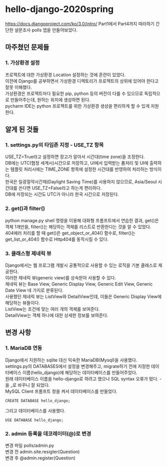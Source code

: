 # hello-django-2020spring

https://docs.djangoproject.com/ko/3.0/intro/ Part1에서 Part4까지 따라하기
간단한 설문조사 polls 앱을 만들어보았다.

마주쳤던 문제들
-----------------
### 1. 가상환경 설정 <br>
프로젝트에 대한 가상환경 Location 설정하는 것에 혼란이 있었다. <br>
이전에 Django를 공부하면서 가상환경 디렉토리가 프로젝트의 상위에 있어야 한다고 잘못 이해했다. <br>
가상환경은 프로젝트마다 필요한 pip, python 등의 버전이 다를 수 있으므로 독립적으로 만들어주는데, 원하는 위치에 생성하면 된다. <br>
pycharm IDE는 python 프로젝트를 위한 가상환경 생성을 편리하게 할 수 있게 지원한다. <br>


알게 된 것들
----------------
### 1. settings.py의 타임존 지정 - USE_TZ 항목 <br>
USE_TZ=True라고 설정하면 장고가 알아서 시간대(time zone)을 조정한다. <br>
DB에는 UTC(협정 세계시)시간으로 저장하고, UI에서 입력받는 폼처리 및 UI에 출력하는 템플릿 처리시에는 TIME_ZONE 항목에 설정한 시간대를 반영하여 처리하는 방식이다. <br>
한국은 일광절약시간제(Daylight Saving Time)를 사용하지 않으므로, Asia/Seoul 시간대를 쓴다면 USE_TZ=False라고 하는게 편리하다. <br>
DB에 저장되는 시간도 UTC가 아니라 한국 시간으로 저장된다. <br>

### 2. get()과 filter()
python manage.py shell 명령을 이용해 대화형 프롬프트에서 연습한 결과, get()은 객체 1개만을, filter()는 해당하는 객체를 리스트로 반환한다는 것을 알 수 있었다. <br>
404에러 처리를 할 때 get()은 get_object_or_404() 함수로, filter()는 get_list_or_404() 함수로 Http404를 동작시킬 수 있다. <br>

### 3. 클래스형 제네릭 뷰
Django에서는 웹 프로그램 개발시 공통적으로 사용할 수 있는 로직을 기본 클래스로 제공한다. <br>
이러한 제네릭 뷰(generic view)를 상속받아 사용할 수 있다.  <br>
제네릭 뷰는 Base View, Generic Display View, Generic Edit View, Generic Date View 네 가지로 분류된다. <br> 
사용했던 제네릭 뷰는 ListView와 DetailView인데, 이들은 Generic Display View에 해당하는 뷰들이다. <br>
ListView는 조건에 맞는 여러 개의 객체를 보여준다. <br>
DetailView는 객체 하나에 대한 상세한 정보를 보여준다. <br>


변경 사항
-----------------
### 1. MariaDB 연동 <br>
Django에서 지원하는 sqlite 대신 익숙한 MariaDB(Mysql)을 사용했다. <br>
settings.py의 DATABASES에서 설정을 변경해주고, migrate하기 전에 지정한 데이터베이스 이름(hello_django)에 해당하는 데이터베이스를 만들어주었다. <br>
원래 데이터베이스 이름을 hello-django로 하려고 했으나 SQL syntax 오류가 떴다. -을 _로 바꾸니 잘 되었다.<br>
MySQL Client 프롬프트 창을 켜서 데이터베이스를 만들었다.

	CREATE DATABASE hello_django;

그리고 데이터베이스를 사용했다. 

	USE DATABASE hello_django;

### 2. admin 등록을 데코레이터(@)로 변경 <br>
변경 파일 polls/admin.py <br>
변경 전 admin.site.resigter(Question) <br>
변경 후 @admin.register(Question)
